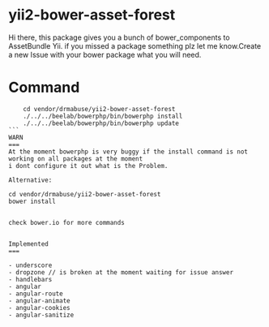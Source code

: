 yii2-bower-asset-forest
=====================

Hi there,
this package gives you a bunch of bower_components to AssetBundle Yii.
if you missed a package something plz let me know.Create a new Issue with your bower package what you will need.



Command
===

````
    cd vendor/drmabuse/yii2-bower-asset-forest
    ./../../beelab/bowerphp/bin/bowerphp install
    ./../../beelab/bowerphp/bin/bowerphp update
```
WARN
===
At the moment bowerphp is very buggy if the install command is not working on all packages at the moment
i dont configure it out what is the Problem.

Alternative:

````
    cd vendor/drmabuse/yii2-bower-asset-forest
    bower install
````

check bower.io for more commands


Implemented
===

- underscore
- dropzone // is broken at the moment waiting for issue answer
- handlebars
- angular
- angular-route
- angular-animate
- angular-cookies
- angular-sanitize
